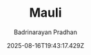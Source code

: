 ---
title: "Mauli"
date: "2025-08-16T19:43:17.429Z"
author: "Badrinarayan Pradhan"
read_year: "NO"
recommendation: '3'
url: /bookshelf/mauli
---